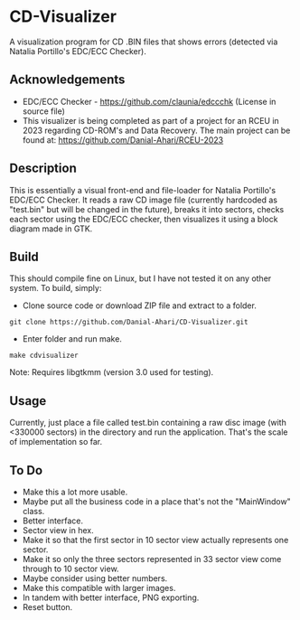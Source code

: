# CD-Visualizer
A visualization program for CD .BIN files that shows errors (detected via Natalia Portillo's EDC/ECC Checker).

## Acknowledgements

- EDC/ECC Checker - https://github.com/claunia/edccchk (License in source file)  
- This visualizer is being completed as part of a project for an RCEU in 2023 regarding CD-ROM's and Data Recovery. The main project can be found at: https://github.com/Danial-Ahari/RCEU-2023

## Description

This is essentially a visual front-end and file-loader for Natalia Portillo's EDC/ECC Checker. It reads a raw CD image file (currently hardcoded as "test.bin" but will be changed in the future), breaks it into sectors, checks each sector using the EDC/ECC checker, then visualizes it using a block diagram made in GTK.

## Build

This should compile fine on Linux, but I have not tested it on any other system. To build, simply:

- Clone source code or download ZIP file and extract to a folder.

`git clone https://github.com/Danial-Ahari/CD-Visualizer.git`

- Enter folder and run make.

`make cdvisualizer`

Note: Requires libgtkmm (version 3.0 used for testing).

## Usage

Currently, just place a file called test.bin containing a raw disc image (with <330000 sectors) in the directory and run the application. That's the scale of implementation so far.

## To Do

- Make this a lot more usable.
- Maybe put all the business code in a place that's not the "MainWindow" class.
- Better interface.
- Sector view in hex.
- Make it so that the first sector in 10 sector view actually represents one sector.
- Make it so only the three sectors represented in 33 sector view come through to 10 sector view.
- Maybe consider using better numbers.
- Make this compatible with larger images.
- In tandem with better interface, PNG exporting.
- Reset button.
